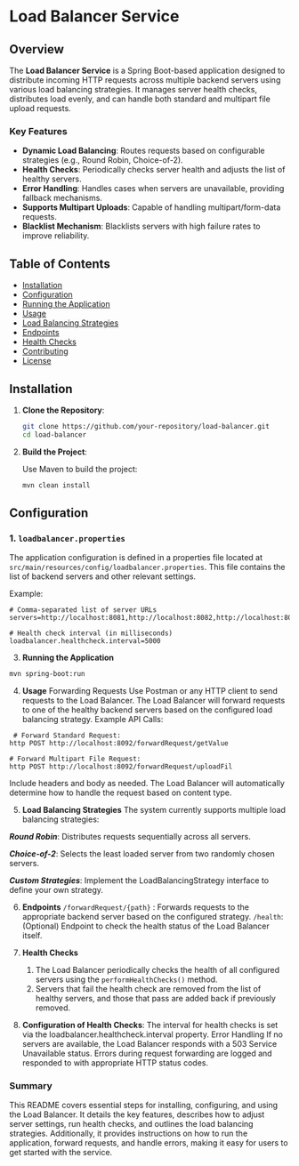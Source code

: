 # Load Balancer Service

## Overview

The **Load Balancer Service** is a Spring Boot-based application designed to distribute incoming HTTP requests across multiple backend servers using various load balancing strategies. It manages server health checks, distributes load evenly, and can handle both standard and multipart file upload requests.

### Key Features

- **Dynamic Load Balancing**: Routes requests based on configurable strategies (e.g., Round Robin, Choice-of-2).
- **Health Checks**: Periodically checks server health and adjusts the list of healthy servers.
- **Error Handling**: Handles cases when servers are unavailable, providing fallback mechanisms.
- **Supports Multipart Uploads**: Capable of handling multipart/form-data requests.
- **Blacklist Mechanism**: Blacklists servers with high failure rates to improve reliability.

## Table of Contents

- [Installation](#installation)
- [Configuration](#configuration)
- [Running the Application](#running-the-application)
- [Usage](#usage)
- [Load Balancing Strategies](#load-balancing-strategies)
- [Endpoints](#endpoints)
- [Health Checks](#health-checks)
- [Contributing](#contributing)
- [License](#license)

## Installation

1. **Clone the Repository**:

    ```bash
    git clone https://github.com/your-repository/load-balancer.git
    cd load-balancer
    ```

2. **Build the Project**:

   Use Maven to build the project:

    ```bash
    mvn clean install
    ```

## Configuration

### 1. `loadbalancer.properties`

The application configuration is defined in a properties file located at `src/main/resources/config/loadbalancer.properties`. This file contains the list of backend servers and other relevant settings.

Example:

```properties
# Comma-separated list of server URLs
servers=http://localhost:8081,http://localhost:8082,http://localhost:8083

# Health check interval (in milliseconds)
loadbalancer.healthcheck.interval=5000
```

3. **Running the Application**
 ```bash
mvn spring-boot:run
```

4. **Usage**
Forwarding Requests
Use Postman or any HTTP client to send requests to the Load Balancer.
The Load Balancer will forward requests to one of the healthy backend servers based on the configured load balancing strategy.
Example API Calls:
```properties
 # Forward Standard Request:
http POST http://localhost:8092/forwardRequest/getValue

# Forward Multipart File Request:
http POST http://localhost:8092/forwardRequest/uploadFil
```

Include headers and body as needed. The Load Balancer will automatically determine how to handle the request based on content type.

5. **Load Balancing Strategies**
The system currently supports multiple load balancing strategies:

  ***Round Robin***: 
     Distributes requests sequentially across all servers.
 
  ***Choice-of-2***: 
     Selects the least loaded server from two randomly chosen servers.

  ***Custom Strategies***: 
     Implement the LoadBalancingStrategy interface to define your own strategy.

6. **Endpoints**
 ```/forwardRequest/{path}``` : Forwards requests to the appropriate backend server based on 
   the 
   configured strategy.
```/health```: (Optional) Endpoint to check the health status of the Load Balancer itself.
7. **Health Checks**
     1. The Load Balancer periodically checks the health of all configured servers using the 
   ```performHealthChecks()``` method. 
     2. Servers that fail the health check are removed from the list of healthy servers, and those that pass are added back if previously removed.

7. **Configuration of Health Checks**:
The interval for health checks is set via the loadbalancer.healthcheck.interval property.
Error Handling
If no servers are available, the Load Balancer responds with a 503 Service Unavailable status.
Errors during request forwarding are logged and responded to with appropriate HTTP status codes.

### Summary

This README covers essential steps for installing, configuring, and using the Load Balancer. It details the key features, describes how to adjust server settings, run health checks, and outlines the load balancing strategies. Additionally, it provides instructions on how to run the application, forward requests, and handle errors, making it easy for users to get started with the service.


